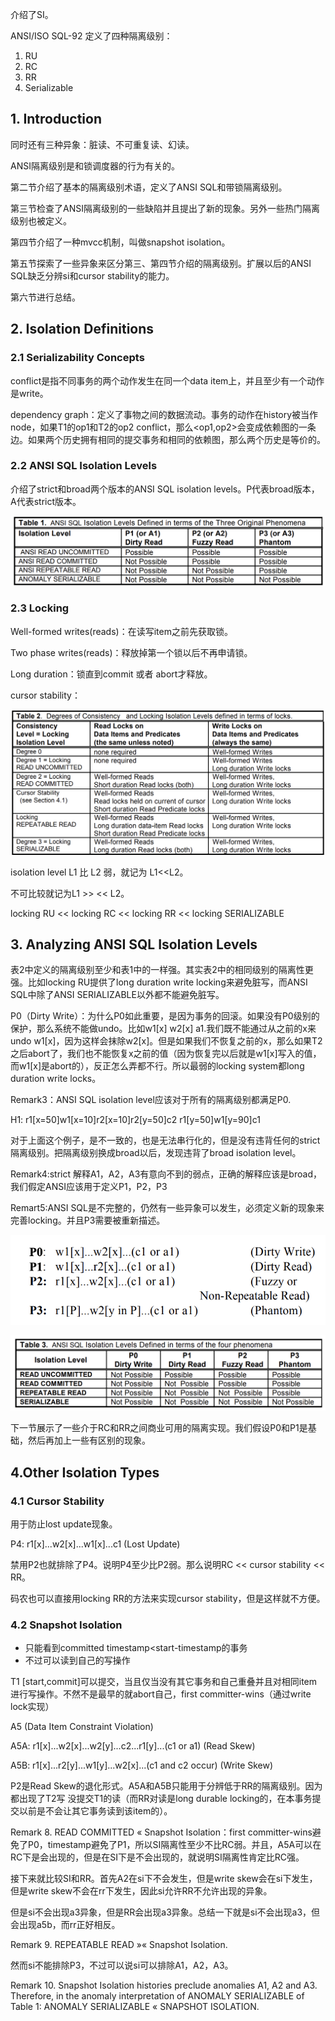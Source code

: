 介绍了SI。

ANSI/ISO SQL-92 定义了四种隔离级别：

1. RU
2. RC
3. RR
4. Serializable

## 1. Introduction

同时还有三种异象：脏读、不可重复读、幻读。

ANSI隔离级别是和锁调度器的行为有关的。

第二节介绍了基本的隔离级别术语，定义了ANSI SQL和带锁隔离级别。

第三节检查了ANSI隔离级别的一些缺陷并且提出了新的现象。另外一些热门隔离级别也被定义。

第四节介绍了一种mvcc机制，叫做snapshot isolation。

第五节探索了一些异象来区分第三、第四节介绍的隔离级别。扩展以后的ANSI SQL缺乏分辨si和cursor stability的能力。

第六节进行总结。



## 2. Isolation Definitions 

### 2.1 Serializability Concepts

conflict是指不同事务的两个动作发生在同一个data item上，并且至少有一个动作是write。

dependency graph：定义了事物之间的数据流动。事务的动作在history被当作node，如果T1的op1和T2的op2 conflict，那么<op1,op2>会变成依赖图的一条边。如果两个历史拥有相同的提交事务和相同的依赖图，那么两个历史是等价的。

### 2.2 ANSI SQL Isolation Levels

介绍了strict和broad两个版本的ANSI SQL isolation levels。P代表broad版本，A代表strict版本。

![image-20220324205645333](image/image-20220324205645333.png)

### 2.3 Locking

Well-formed writes(reads)：在读写item之前先获取锁。

Two phase writes(reads)：释放掉第一个锁以后不再申请锁。

Long duration：锁直到commit 或者 abort才释放。

cursor stability：

![image-20220324210717704](image/image-20220324210717704.png)

isolation level L1 比 L2 弱，就记为 L1<<L2。

不可比较就记为L1 >> << L2。

locking RU << locking RC << locking RR << locking SERIALIZABLE

## 3. Analyzing ANSI SQL Isolation Levels

表2中定义的隔离级别至少和表1中的一样强。其实表2中的相同级别的隔离性更强。比如locking RU提供了long duration write locking来避免脏写，而ANSI SQL中除了ANSI SERIALIZABLE以外都不能避免脏写。

P0（Dirty Write）：为什么P0如此重要，是因为事务的回滚。如果没有P0级别的保护，那么系统不能做undo。比如w1[x] w2[x] a1.我们既不能通过从之前的x来undo w1[x]，因为这样会抹除w2[x]。但是如果我们不恢复之前的x，那么如果T2 之后abort了，我们也不能恢复x之前的值（因为恢复完以后就是w1[x]写入的值，而w1[x]是abort的），反正怎么弄都不行。所以最弱的locking system都long duration write locks。

Remark3：ANSI SQL isolation level应该对于所有的隔离级别都满足P0.

H1: r1[x=50]w1[x=10]r2[x=10]r2[y=50]c2 r1[y=50]w1[y=90]c1

对于上面这个例子，是不一致的，也是无法串行化的，但是没有违背任何的strict 隔离级别。把隔离级别换成broad以后，发现违背了broad isolation level。

Remark4:strict 解释A1，A2，A3有意向不到的弱点，正确的解释应该是broad，我们假定ANSI应该用于定义P1，P2，P3

Remart5:ANSI SQL是不完整的，仍然有一些异象可以发生，必须定义新的现象来完善locking。并且P3需要被重新描述。

![image-20220324220423646](image/image-20220324220423646.png)

![image-20220324221517170](image/image-20220324221517170.png)

下一节展示了一些介于RC和RR之间商业可用的隔离实现。我们假设P0和P1是基础，然后再加上一些有区别的现象。

## 4.Other Isolation Types 

### 4.1 Cursor Stability

用于防止lost update现象。

P4: r1[x]...w2[x]...w1[x]...c1 (Lost Update)

禁用P2也就排除了P4。说明P4至少比P2弱。那么说明RC << cursor stability << RR。

码农也可以直接用locking RR的方法来实现cursor stability，但是这样就不方便。

### 4.2 Snapshot Isolation

* 只能看到committed timestamp<start-timestamp的事务
* 不过可以读到自己的写操作

T1 [start,commit]可以提交，当且仅当没有其它事务和自己重叠并且对相同item进行写操作。不然不是最早的就abort自己，first committer-wins（通过write lock实现）

A5 (Data Item Constraint Violation)

A5A: r1[x]...w2[x]...w2[y]...c2...r1[y]...(c1 or a1) (Read Skew)

A5B: r1[x]...r2[y]...w1[y]...w2[x]...(c1 and c2 occur) (Write Skew)

P2是Read Skew的退化形式。A5A和A5B只能用于分辨低于RR的隔离级别。因为都出现了T2写   没提交T1的读（而RR对读是long durable locking的，在本事务提交以前是不会让其它事务读到该item的）。

Remark 8. READ COMMITTED « Snapshot Isolation：first committer-wins避免了P0，timestamp避免了P1，所以SI隔离性至少不比RC弱。并且，A5A可以在RC下是会出现的，但是在SI下是不会出现的，就说明SI隔离性肯定比RC强。

接下来就比较SI和RR。首先A2在si下不会发生，但是write skew会在si下发生，但是write skew不会在rr下发生，因此si允许RR不允许出现的异象。

但是si不会出现a3异象，但是RR会出现a3异象。总结一下就是si不会出现a3，但会出现a5b，而rr正好相反。

Remark 9. REPEATABLE READ »« Snapshot Isolation.

然而si不能排除P3，不过可以说si可以排除A1，A2，A3。

Remark 10. Snapshot Isolation histories preclude anomalies A1, A2 and A3. Therefore, in the anomaly interpretation of ANOMALY SERIALIZABLE of Table 1: ANOMALY SERIALIZABLE « SNAPSHOT ISOLATION.
